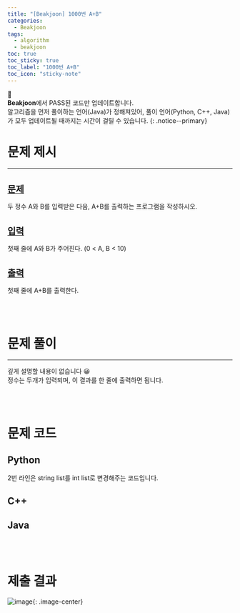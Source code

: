 ```yaml
---
title: "[Beakjoon] 1000번 A+B"
categories:
  - Beakjoon
tags:
  - algorithm
  - beakjoon
toc: true
toc_sticky: true
toc_label: "1000번 A+B"
toc_icon: "sticky-note"
---
```


📣<br>
**Beakjoon**에서 PASS된 코드만 업데이트합니다.<br>
알고리즘을 먼저 풀이하는 언어(Java)가 정해져있어, 
풀이 언어(Python, C++, Java)가 모두 업데이트될 때까지는 시간이 걸릴 수 있습니다.
{: .notice--primary}

# 문제 제시

---

<br>
<b><u><span style="font-size:20px">문제</span></u></b>

두 정수 A와 B를 입력받은 다음, A+B를 출력하는 프로그램을 작성하시오.

<br>
<b><u><span style="font-size:20px">입력</span></u></b>

첫째 줄에 A와 B가 주어진다. (0 < A, B < 10)

<br>
<b><u><span style="font-size:20px">출력</span></u></b>

첫째 줄에 A+B를 출력한다.

<br>
<br>

# 문제 풀이

---

깊게 설명할 내용이 없습니다 😀<br>
정수는 두개가 입력되며, 이 결과를 한 줄에 출력하면 됩니다.<br>

<br>
<br>

# 문제 코드

## Python

<script src="https://gist.github.com/eona1301/ffc5be1f747f3833d2eba0b4c98fa310.js"></script>

2번 라인은 string list를 int list로 변경해주는 코드입니다.<br>

## C++

<script src="https://gist.github.com/eona1301/e9e90dcd958e17e20f24a444bd96c2b7.js"></script>

## Java

<script src="https://gist.github.com/eona1301/9856371899c367462a8b4df8cdff3fc4.js"></script>

<br>
<br>

# 제출 결과


![image](https://user-images.githubusercontent.com/45550607/107748563-9a6a2b00-6d5c-11eb-98fc-dadb97e1b8b6.png){: .image-center}
